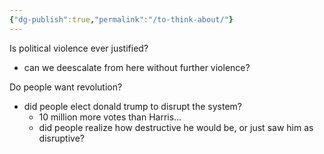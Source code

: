 ```yaml
---
{"dg-publish":true,"permalink":"/to-think-about/"}
---
```


Is political violence ever justified? 
- can we deescalate from here without further violence? 

Do people want revolution? 
- did people elect donald trump to disrupt the system?
	- 10 million more votes than Harris…
	- did people realize how destructive he would be, or just saw him as disruptive? 